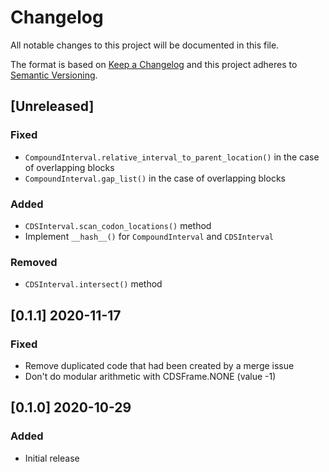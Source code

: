 # Changelog
All notable changes to this project will be documented in this file.

The format is based on [Keep a Changelog](http://keepachangelog.com/en/1.0.0/)
and this project adheres to [Semantic Versioning](http://semver.org/spec/v2.0.0.html).

## [Unreleased]
### Fixed
- `CompoundInterval.relative_interval_to_parent_location()` in the case of overlapping blocks
- `CompoundInterval.gap_list()` in the case of overlapping blocks
### Added
- `CDSInterval.scan_codon_locations()` method
- Implement `__hash__()` for `CompoundInterval` and `CDSInterval`
### Removed
- `CDSInterval.intersect()` method

## [0.1.1] 2020-11-17
### Fixed
- Remove duplicated code that had been created by a merge issue
- Don't do modular arithmetic with CDSFrame.NONE (value -1)

## [0.1.0] 2020-10-29
### Added
- Initial release
